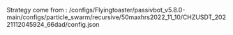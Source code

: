 Strategy come from : /configs/Flyingtoaster/passivbot_v5.8.0-main/configs/particle_swarm/recursive/50maxhrs2022_11_10/CHZUSDT_20221112045924_66dad/config.json